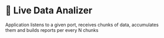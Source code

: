 # 📡 Live Data Analizer

Application listens to a given port, receives chunks of data, accumulates them and builds reports per every N chunks
